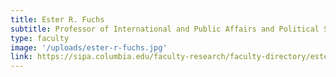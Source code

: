 ```yaml
---
title: Ester R. Fuchs
subtitle: Professor of International and Public Affairs and Political Science
type: faculty
image: '/uploads/ester-r-fuchs.jpg'
link: https://sipa.columbia.edu/faculty-research/faculty-directory/ester-r-fuchs
---
```

